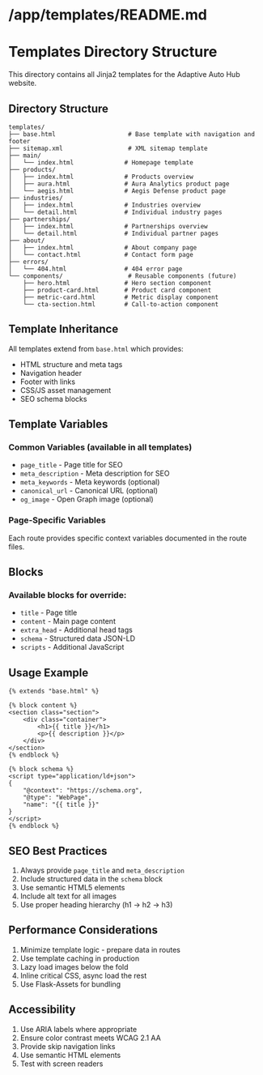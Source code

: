 # /app/templates/README.md
# Templates Directory Structure

This directory contains all Jinja2 templates for the Adaptive Auto Hub website.

## Directory Structure

```
templates/
├── base.html                    # Base template with navigation and footer
├── sitemap.xml                  # XML sitemap template
├── main/
│   └── index.html              # Homepage template
├── products/
│   ├── index.html              # Products overview
│   ├── aura.html               # Aura Analytics product page
│   └── aegis.html              # Aegis Defense product page
├── industries/
│   ├── index.html              # Industries overview
│   └── detail.html             # Individual industry pages
├── partnerships/
│   ├── index.html              # Partnerships overview
│   └── detail.html             # Individual partner pages
├── about/
│   ├── index.html              # About company page
│   └── contact.html            # Contact form page
├── errors/
│   └── 404.html                # 404 error page
└── components/                  # Reusable components (future)
    ├── hero.html               # Hero section component
    ├── product-card.html       # Product card component
    ├── metric-card.html        # Metric display component
    └── cta-section.html        # Call-to-action component
```

## Template Inheritance

All templates extend from `base.html` which provides:
- HTML structure and meta tags
- Navigation header
- Footer with links
- CSS/JS asset management
- SEO schema blocks

## Template Variables

### Common Variables (available in all templates)
- `page_title` - Page title for SEO
- `meta_description` - Meta description for SEO
- `meta_keywords` - Meta keywords (optional)
- `canonical_url` - Canonical URL (optional)
- `og_image` - Open Graph image (optional)

### Page-Specific Variables
Each route provides specific context variables documented in the route files.

## Blocks

### Available blocks for override:
- `title` - Page title
- `content` - Main page content
- `extra_head` - Additional head tags
- `schema` - Structured data JSON-LD
- `scripts` - Additional JavaScript

## Usage Example

```jinja2
{% extends "base.html" %}

{% block content %}
<section class="section">
    <div class="container">
        <h1>{{ title }}</h1>
        <p>{{ description }}</p>
    </div>
</section>
{% endblock %}

{% block schema %}
<script type="application/ld+json">
{
    "@context": "https://schema.org",
    "@type": "WebPage",
    "name": "{{ title }}"
}
</script>
{% endblock %}
```

## SEO Best Practices

1. Always provide `page_title` and `meta_description`
2. Include structured data in the `schema` block
3. Use semantic HTML5 elements
4. Include alt text for all images
5. Use proper heading hierarchy (h1 → h2 → h3)

## Performance Considerations

1. Minimize template logic - prepare data in routes
2. Use template caching in production
3. Lazy load images below the fold
4. Inline critical CSS, async load the rest
5. Use Flask-Assets for bundling

## Accessibility

1. Use ARIA labels where appropriate
2. Ensure color contrast meets WCAG 2.1 AA
3. Provide skip navigation links
4. Use semantic HTML elements
5. Test with screen readers